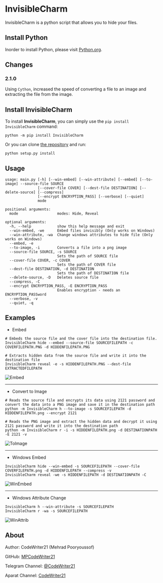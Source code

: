 InvisibleCharm
=====

InvisibleCharm is a python script that allows you to hide your files.

Install Python
--------------

Inorder to install Python, please visit [Python.org](https://Python.org/).

Changes
-------

### 2.1.0

Using `Cython`, increased the speed of converting a file to an image and extracting the file from the image.


Install InvisibleCharm
----------------------

To install **InvisibleCharm**, you can simply use the `pip install InvisibleCharm` command:

```commandline
python -m pip install InvisibleCharm
```

Or you can clone [the repository](https://github.com/MPCodeWriter21/InvisibleCharm) and run:

```commandline
python setup.py install
```

Usage
-----

```
usage: main.py [-h] [--win-embed] [--win-attribute] [--embed] [--to-image] --source-file SOURCE
               [--cover-file COVER] [--dest-file DESTINATION] [--delete-source] [--compress]
               [--encrypt ENCRYPTION_PASS] [--verbose] [--quiet]
               mode

positional arguments:
  mode                  modes: Hide, Reveal

optional arguments:
  -h, --help            show this help message and exit
  --win-embed, -we      Embed files invisibly (Only works on Windows)
  --win-attribute, -wa  Change windows attributes to hide file (Only works on Windows)
  --embed, -e
  --to-image, -i        Converts a file into a png image
  --source-file SOURCE, -s SOURCE
                        Sets the path of SOURCE file
  --cover-file COVER, -c COVER
                        Sets the path of COVER file
  --dest-file DESTINATION, -d DESTINATION
                        Sets the path of DESTINATION file
  --delete-source, -D   Deletes source file
  --compress, -C
  --encrypt ENCRYPTION_PASS, -E ENCRYPTION_PASS
                        Enables encryption - needs an ENCRYPTION_PASSword
  --verbose, -v
  --quiet, -q
```

Examples
--------

- Embed

```shell
# Embeds the source file and the cover file into the destination file.
InvisibleCharm hide --embed --source-file SOURCEFILEPATH -c COVERFILEPATH.PNG -d HIDDENFILEPATH.PNG

# Extracts hidden data from the source file and write it into the destination file
InvisibleCharm reveal -e -s HIDDENFILEPATH.PNG --dest-file EXTRACTEDFILEPATH
```

![Embed](https://i.imgur.com/GWnCYca.png)

----

- Convert to Image

```shell
# Reads the source file and encrypts its data using 2121 password and convert the data into a PNG image and save it in the destination path
python -m InvisibleCharm h --to-image -s SOURCEFILEPATH -d HIDDENFILEPATH.png --encrypt 2121

# Reads the PNG image and extract the hidden data and decrypt it using 2121 password and write it into the destination path
python -m InvisibleCharm r -i -s HIDDENFILEPATH.png -d DESTINATIONPATH -E 2121 -v
```

![ToImage](https://i.imgur.com/izYKFnZ.png)

----

- Windows Embed

```shell
InvisibleCharm hide --win-embed -s SOURCEFILEPATH --cover-file COVERFILEPATH.png -d HIDDENFILEPATH --compress -v
InvisibleCharm reveal -we -s HIDDENFILEPATH -d DESTINATIONPATH -C
```

![WinEmbed](https://i.imgur.com/MiP2yey.png)

----

- Windows Attribute Change

```shell
InvisibleCharm h --win-attribute -s SOURCEFILEPATH
InvisibleCharm r -wa -s SOURCEFILEPATH
```

![WinAttrib](https://i.imgur.com/UiKAaKy.gif)

About
-----
Author: CodeWriter21 (Mehrad Pooryoussof)

GitHub: [MPCodeWriter21](https://github.com/MPCodeWriter21)

Telegram Channel: [@CodeWriter21](https://t.me/CodeWriter21)

Aparat Channel: [CodeWriter21](https://www.aparat.com/CodeWriter21)